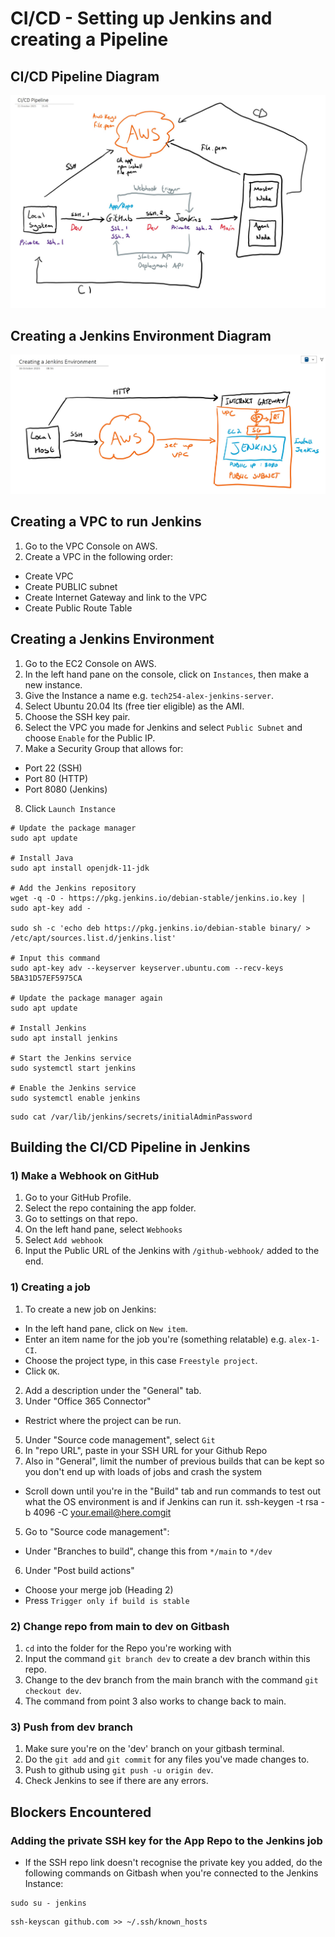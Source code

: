 # CI/CD - Setting up Jenkins and creating a Pipeline

## CI/CD Pipeline Diagram
![Alt text](<images/Diagram v2.jpg>)

## Creating a Jenkins Environment Diagram

![Alt text](<images/Jenkins Env Diagram.jpg>)

## Creating a VPC to run Jenkins

1) Go to the VPC Console on AWS.
2) Create a VPC in the following order:
- Create VPC
- Create PUBLIC subnet
- Create Internet Gateway and link to the VPC
- Create Public Route Table

## Creating a Jenkins Environment

1) Go to the EC2 Console on AWS.
2) In the left hand pane on the console, click on `Instances`, then make a new instance.
3) Give the Instance a name e.g. `tech254-alex-jenkins-server`.
4) Select Ubuntu 20.04 lts (free tier eligible) as the AMI.
5) Choose the SSH key pair.
6) Select the VPC you made for Jenkins and select `Public Subnet` and choose `Enable` for the Public IP.
7) Make a Security Group that allows for:
- Port 22 (SSH)
- Port 80 (HTTP)
- Port 8080 (Jenkins)
8) Click `Launch Instance`

````
# Update the package manager
sudo apt update

# Install Java
sudo apt install openjdk-11-jdk

# Add the Jenkins repository
wget -q -O - https://pkg.jenkins.io/debian-stable/jenkins.io.key | sudo apt-key add -

sudo sh -c 'echo deb https://pkg.jenkins.io/debian-stable binary/ > /etc/apt/sources.list.d/jenkins.list'

# Input this command
sudo apt-key adv --keyserver keyserver.ubuntu.com --recv-keys 5BA31D57EF5975CA

# Update the package manager again
sudo apt update

# Install Jenkins
sudo apt install jenkins

# Start the Jenkins service
sudo systemctl start jenkins

# Enable the Jenkins service
sudo systemctl enable jenkins
````

````
sudo cat /var/lib/jenkins/secrets/initialAdminPassword
````

## Building the CI/CD Pipeline in Jenkins

### 1) Make a Webhook on GitHub

1) Go to your GitHub Profile.
2) Select the repo containing the app folder.
3) Go to settings on that repo.
4) On the left hand pane, select `Webhooks`
5) Select `Add webhook`
6) Input the Public URL of the Jenkins with `/github-webhook/` added to the end.

### 1) Creating a job

1) To create a new job on Jenkins:
- In the left hand pane, click on `New item`.
- Enter an item name for the job you're (something relatable) e.g. `alex-1-CI`.
- Choose the project type, in this case `Freestyle project`.
- Click `OK`.
2) Add a description under the "General" tab.
3) Under "Office 365 Connector"
- Restrict where the project can be run.
5) Under "Source code management", select `Git`
6) In "repo URL", paste in your SSH URL for your Github Repo
4)  Also in "General", limit the number of previous builds that can be kept so you don't end up with loads of jobs and crash the system
- Scroll down until you're in the "Build" tab and run commands to test out what the OS environment is and if Jenkins can run it.
ssh-keygen -t rsa -b 4096 -C your.email@here.comgit
5) Go to "Source code management":
- Under "Branches to build", change this from `*/main` to `*/dev`
6) Under "Post build actions"
- Choose your merge job (Heading 2)
- Press `Trigger only if build is stable`

### 2) Change repo from main to dev on Gitbash

1) `cd` into the folder for the Repo you're working with
2) Input the command `git branch dev` to create a dev branch within this repo.
3) Change to the dev branch from the main branch with the command `git checkout dev`.
4) The command from point 3 also works to change back to main.

### 3) Push from dev branch

1) Make sure you're on the 'dev' branch on your gitbash terminal.
2) Do the `git add` and `git commit` for any files you've made changes to.
3) Push to github using `git push -u origin dev`.
4) Check Jenkins to see if there are any errors.

## Blockers Encountered

### Adding the private SSH key for the App Repo to the Jenkins job

- If the SSH repo link doesn't recognise the private key you added, do the following commands on Gitbash when you're connected to the Jenkins Instance:
````
sudo su - jenkins
````
````
ssh-keyscan github.com >> ~/.ssh/known_hosts
````